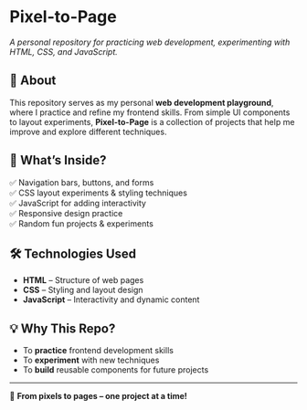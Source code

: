 # Pixel-to-Page  
*A personal repository for practicing web development, experimenting with HTML, CSS, and JavaScript.*  

## 🚀 About  
This repository serves as my personal **web development playground**, where I practice and refine my frontend skills. From simple UI components to layout experiments, **Pixel-to-Page** is a collection of projects that help me improve and explore different techniques.  

## 📌 What’s Inside?  
✅ Navigation bars, buttons, and forms  
✅ CSS layout experiments & styling techniques  
✅ JavaScript for adding interactivity  
✅ Responsive design practice  
✅ Random fun projects & experiments  

## 🛠 Technologies Used  
- **HTML** – Structure of web pages  
- **CSS** – Styling and layout design  
- **JavaScript** – Interactivity and dynamic content  

## 💡 Why This Repo?  
- To **practice** frontend development skills  
- To **experiment** with new techniques  
- To **build** reusable components for future projects  

---

🚀 **From pixels to pages – one project at a time!**  


